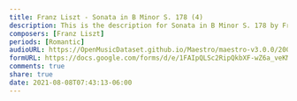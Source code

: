 ```yaml
---
title: Franz Liszt - Sonata in B Minor S. 178 (4)
description: This is the description for Sonata in B Minor S. 178 by Franz Liszt
composers: [Franz Liszt]
periods: [Romantic]
audioURL: https://OpenMusicDataset.github.io/Maestro/maestro-v3.0.0/2009/MIDI-Unprocessed_03_R1_2009_01-02_ORIG_MID--AUDIO_03_R1_2009_03_R1_2009_02_WAV.midi
formURL: https://docs.google.com/forms/d/e/1FAIpQLSc2RipQkbXF-wZ6a_veKMiMahrPWe3VI5_0k9QUVvOcTRlPfA/viewform
comments: true
share: true
date: 2021-08-08T07:43:13-06:00
---
```

